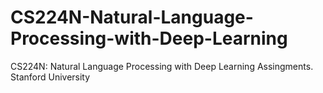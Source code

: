 # CS224N-Natural-Language-Processing-with-Deep-Learning
CS224N: Natural Language Processing with Deep Learning Assingments. Stanford University


